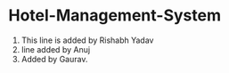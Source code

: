 # Hotel-Management-System

1. This line is added by Rishabh Yadav
2. line added by Anuj
3. Added by Gaurav.
